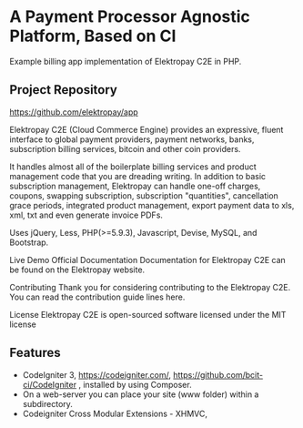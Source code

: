 A Payment Processor Agnostic Platform, Based on CI
==========================================================

Example billing app implementation of Elektropay C2E in PHP.

Project Repository
------------------

https://github.com/elektropay/app

Elektropay C2E (Cloud Commerce Engine) provides an expressive, fluent interface to global payment providers, payment networks, banks, subscription billing services, bitcoin and other coin providers.

It handles almost all of the boilerplate billing services and product management code that you are dreading writing. In addition to basic subscription management, Elektropay can handle one-off charges, coupons, swapping subscription, subscription "quantities", cancellation grace periods, integrated product management, export payment data to xls, xml, txt and even generate invoice PDFs.

Uses jQuery, Less, PHP(>=5.9.3), Javascript, Devise, MySQL, and Bootstrap.

Live Demo
Official Documentation
Documentation for Elektropay C2E can be found on the Elektropay website.

Contributing
Thank you for considering contributing to the Elektropay C2E. You can read the contribution guide lines here.

License
Elektropay C2E is open-sourced software licensed under the MIT license


Features
--------

* CodeIgniter 3, https://codeigniter.com/, https://github.com/bcit-ci/CodeIgniter , installed by using Composer.
* On a web-server you can place your site (www folder) within a subdirectory.
* Codeigniter Cross Modular Extensions - XHMVC,
